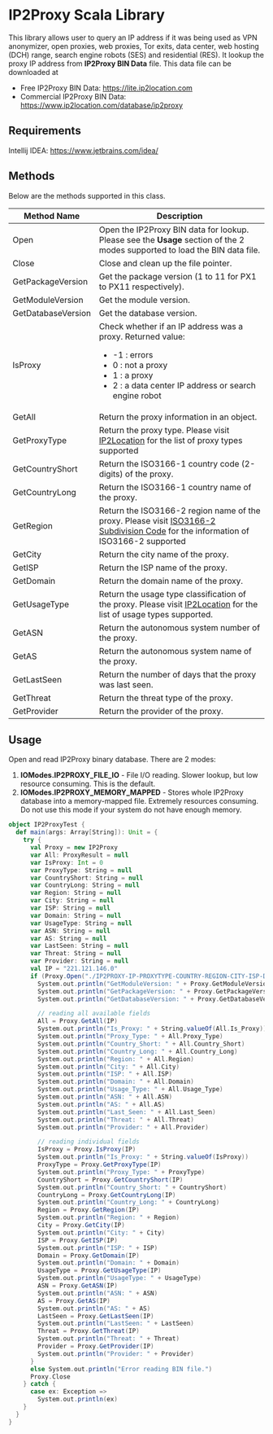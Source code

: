 # IP2Proxy Scala Library

This library allows user to query an IP address if it was being used as VPN anonymizer, open proxies, web proxies, Tor exits, data center, web hosting (DCH) range, search engine robots (SES) and residential (RES). It lookup the proxy IP address from **IP2Proxy BIN Data** file. This data file can be downloaded at

* Free IP2Proxy BIN Data: https://lite.ip2location.com
* Commercial IP2Proxy BIN Data: https://www.ip2location.com/database/ip2proxy

## Requirements ##
Intellij IDEA: https://www.jetbrains.com/idea/

## Methods
Below are the methods supported in this class.

|Method Name|Description|
|---|---|
|Open|Open the IP2Proxy BIN data for lookup. Please see the **Usage** section of the 2 modes supported to load the BIN data file.|
|Close|Close and clean up the file pointer.|
|GetPackageVersion|Get the package version (1 to 11 for PX1 to PX11 respectively).|
|GetModuleVersion|Get the module version.|
|GetDatabaseVersion|Get the database version.|
|IsProxy|Check whether if an IP address was a proxy. Returned value:<ul><li>-1 : errors</li><li>0 : not a proxy</li><li>1 : a proxy</li><li>2 : a data center IP address or search engine robot</li></ul>|
|GetAll|Return the proxy information in an object.|
|GetProxyType|Return the proxy type. Please visit <a href="https://www.ip2location.com/database/px10-ip-proxytype-country-region-city-isp-domain-usagetype-asn-lastseen-threat-residential" target="_blank">IP2Location</a> for the list of proxy types supported|
|GetCountryShort|Return the ISO3166-1 country code (2-digits) of the proxy.|
|GetCountryLong|Return the ISO3166-1 country name of the proxy.|
|GetRegion|Return the ISO3166-2 region name of the proxy. Please visit <a href="https://www.ip2location.com/free/iso3166-2" target="_blank">ISO3166-2 Subdivision Code</a> for the information of ISO3166-2 supported|
|GetCity|Return the city name of the proxy.|
|GetISP|Return the ISP name of the proxy.|
|GetDomain|Return the domain name of the proxy.|
|GetUsageType|Return the usage type classification of the proxy. Please visit <a href="https://www.ip2location.com/database/px10-ip-proxytype-country-region-city-isp-domain-usagetype-asn-lastseen-threat-residential" target="_blank">IP2Location</a> for the list of usage types supported.|
|GetASN|Return the autonomous system number of the proxy.|
|GetAS|Return the autonomous system name of the proxy.|
|GetLastSeen|Return the number of days that the proxy was last seen.|
|GetThreat|Return the threat type of the proxy.|
|GetProvider|Return the provider of the proxy.|

## Usage

Open and read IP2Proxy binary database. There are 2 modes:

1. **IOModes.IP2PROXY_FILE_IO** - File I/O reading. Slower lookup, but low resource consuming. This is the default.
2. **IOModes.IP2PROXY_MEMORY_MAPPED** - Stores whole IP2Proxy database into a memory-mapped file. Extremely resources consuming. Do not use this mode if your system do not have enough memory.

```scala
object IP2ProxyTest {
  def main(args: Array[String]): Unit = {
    try {
      val Proxy = new IP2Proxy
      var All: ProxyResult = null
      var IsProxy: Int = 0
      var ProxyType: String = null
      var CountryShort: String = null
      var CountryLong: String = null
      var Region: String = null
      var City: String = null
      var ISP: String = null
      var Domain: String = null
      var UsageType: String = null
      var ASN: String = null
      var AS: String = null
      var LastSeen: String = null
      var Threat: String = null
      var Provider: String = null
      val IP = "221.121.146.0"
      if (Proxy.Open("./IP2PROXY-IP-PROXYTYPE-COUNTRY-REGION-CITY-ISP-DOMAIN-USAGETYPE-ASN-LASTSEEN-THREAT-RESIDENTIAL-PROVIDER.BIN", IP2Proxy.IOModes.IP2PROXY_MEMORY_MAPPED) == 0) {
        System.out.println("GetModuleVersion: " + Proxy.GetModuleVersion)
        System.out.println("GetPackageVersion: " + Proxy.GetPackageVersion)
        System.out.println("GetDatabaseVersion: " + Proxy.GetDatabaseVersion)

        // reading all available fields
        All = Proxy.GetAll(IP)
        System.out.println("Is_Proxy: " + String.valueOf(All.Is_Proxy))
        System.out.println("Proxy_Type: " + All.Proxy_Type)
        System.out.println("Country_Short: " + All.Country_Short)
        System.out.println("Country_Long: " + All.Country_Long)
        System.out.println("Region: " + All.Region)
        System.out.println("City: " + All.City)
        System.out.println("ISP: " + All.ISP)
        System.out.println("Domain: " + All.Domain)
        System.out.println("Usage_Type: " + All.Usage_Type)
        System.out.println("ASN: " + All.ASN)
        System.out.println("AS: " + All.AS)
        System.out.println("Last_Seen: " + All.Last_Seen)
        System.out.println("Threat: " + All.Threat)
        System.out.println("Provider: " + All.Provider)

        // reading individual fields
        IsProxy = Proxy.IsProxy(IP)
        System.out.println("Is_Proxy: " + String.valueOf(IsProxy))
        ProxyType = Proxy.GetProxyType(IP)
        System.out.println("Proxy_Type: " + ProxyType)
        CountryShort = Proxy.GetCountryShort(IP)
        System.out.println("Country_Short: " + CountryShort)
        CountryLong = Proxy.GetCountryLong(IP)
        System.out.println("Country_Long: " + CountryLong)
        Region = Proxy.GetRegion(IP)
        System.out.println("Region: " + Region)
        City = Proxy.GetCity(IP)
        System.out.println("City: " + City)
        ISP = Proxy.GetISP(IP)
        System.out.println("ISP: " + ISP)
        Domain = Proxy.GetDomain(IP)
        System.out.println("Domain: " + Domain)
        UsageType = Proxy.GetUsageType(IP)
        System.out.println("UsageType: " + UsageType)
        ASN = Proxy.GetASN(IP)
        System.out.println("ASN: " + ASN)
        AS = Proxy.GetAS(IP)
        System.out.println("AS: " + AS)
        LastSeen = Proxy.GetLastSeen(IP)
        System.out.println("LastSeen: " + LastSeen)
        Threat = Proxy.GetThreat(IP)
        System.out.println("Threat: " + Threat)
        Provider = Proxy.GetProvider(IP)
        System.out.println("Provider: " + Provider)
      }
      else System.out.println("Error reading BIN file.")
      Proxy.Close
    } catch {
      case ex: Exception =>
        System.out.println(ex)
    }
  }
}
```

